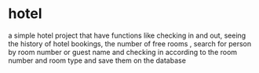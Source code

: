 # hotel
a simple hotel project that  have functions like checking in and out, seeing the history  of  hotel bookings, the number of free rooms , search for person by room number or guest name and checking in according to the room number and room type and save them on the database
